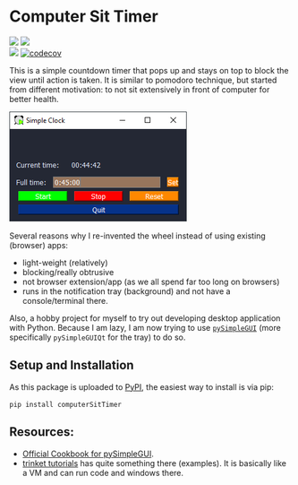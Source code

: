 # Computer Sit Timer
[![][img-python-versions]][PyPI]
[![][img-pypi-badge]][PyPI]\
[![][img-gh-action-test]](https://github.com/tjangoW/computerSitTimer/actions/workflows/ci-matrix-testsuite.yml)
[![codecov](https://codecov.io/gh/tjangoW/computerSitTimer/branch/master/graph/badge.svg?token=1DPRMOCYQZ)](https://codecov.io/gh/tjangoW/computerSitTimer)


This is a simple countdown timer that pops up 
and stays on top to block the view until action is taken.
It is similar to pomodoro technique,
but started from different motivation:
to not sit extensively in front of computer for better health.

![](./misc/screenshot.png)

Several reasons why I re-invented the wheel instead of using existing (browser) apps:
- light-weight (relatively)
- blocking/really obtrusive
- not browser extension/app (as we all spend far too long on browsers)
- runs in the notification tray (background) and not have a console/terminal there.

Also, a hobby project for myself to try out developing desktop application with Python.
Because I am lazy, I am now trying to use [`pySimpleGUI`]
(more specifically `pySimpleGUIQt` for the tray)
to do so.

## Setup and Installation
As this package is uploaded to [PyPI], the easiest way to install is via pip:
```
pip install computerSitTimer
```


## Resources:
 - [Official Cookbook for pySimpleGUI](https://pysimplegui.readthedocs.io/en/latest/cookbook/).
 - [trinket tutorials](https://pysimplegui.trinket.io/demo-programs#/demo-programs/multi-threaded-work)
   has quite something there (examples).
   It is basically like a VM and can run code and windows there.
   
<!-- Links -->
[PyPI]: https://pypi.org/project/computerSitTimer/
[`pySimpleGUI`]: https://pysimplegui.readthedocs.io/
[img-pypi-badge]: https://badge.fury.io/py/computerSitTimer.svg
[img-gh-action-test]: https://github.com/tjangoW/computerSitTimer/actions/workflows/ci-matrix-testsuite.yml/badge.svg
[img-python-versions]: https://shields.io/pypi/pyversions/computersittimer.svg?logo=python&logoColor=FBE072
